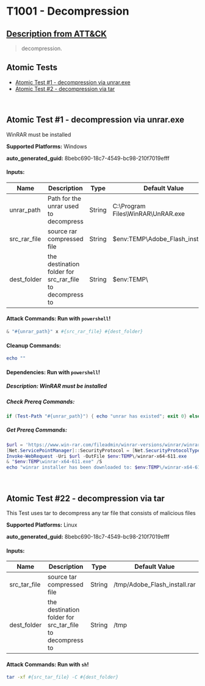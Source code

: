 # T1001 - Decompression
## [Description from ATT&CK](https://attack.mitre.org/techniques/T1204/002)
<blockquote>decompression.</blockquote>

## Atomic Tests

- [Atomic Test #1 - decompression via unrar.exe](#Atomic-Test-#1---decompression-via-unrar.exe)
- [Atomic Test #2 - decompression via tar](#Atomic-Test-#1---decompression-via-unrar.exe)


<br/>

## Atomic Test #1 - decompression via unrar.exe
WinRAR must be installed

**Supported Platforms:** Windows


**auto_generated_guid:** 8bebc690-18c7-4549-bc98-210f7019efff





#### Inputs:
| Name | Description | Type | Default Value |
|------|-------------|------|---------------|
| unrar_path | Path for the unrar used to decompress | String | C:&#92;Program Files&#92;WinRAR&#92;UnRAR.exe|
| src_rar_file | source rar compressed file | String | $env:TEMP&#92;Adobe_Flash_install.rar|
| dest_folder | the destination folder for src_rar_file to decompress to | String | $env:TEMP&#92;|


#### Attack Commands: Run with `powershell`! 


```powershell
& "#{unrar_path}" x #{src_rar_file} #{dest_folder}
```

#### Cleanup Commands:
```powershell
echo ""
```



#### Dependencies:  Run with `powershell`!
##### Description: WinRAR must be installed
##### Check Prereq Commands:
```powershell
if (Test-Path "#{unrar_path}") { echo "unrar has existed"; exit 0} else { echo "unrar hasn't existed, please run get_prereq_command"; exit 1} 
```
##### Get Prereq Commands:
```powershell
$url = 'https://www.win-rar.com/fileadmin/winrar-versions/winrar/winrar-x64-611.exe'
[Net.ServicePointManager]::SecurityProtocol = [Net.SecurityProtocolType]::Tls12
Invoke-WebRequest -Uri $url -OutFile $env:TEMP\/winrar-x64-611.exe
& "$env:TEMP\winrar-x64-611.exe" /S
echo "winrar installer has been downloaded to: $env:TEMP\/winrar-x64-611.exe, and winrar has been installed to C:\Program Files\WinRAR\"
```

<br/>

## Atomic Test #22 - decompression via tar
This Test uses tar to decompress any tar file that consists of malicious files

**Supported Platforms:** Linux


**auto_generated_guid:** 8bebc690-18c7-4549-bc98-210f7019efff





#### Inputs:
| Name | Description | Type | Default Value |
|------|-------------|------|---------------|
| src_tar_file | source tar compressed file | String | /tmp/Adobe_Flash_install.rar|
| dest_folder | the destination folder for src_tar_file to decompress to | String | /tmp|


#### Attack Commands: Run with `sh`! 


```bash
tar -xf #{src_tar_file} -C #{dest_folder}
```

<br/>
